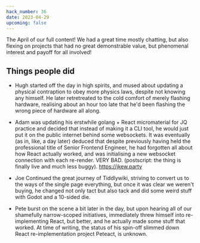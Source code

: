 ```yaml
---
hack_number: 36
date: 2023-04-29
upcoming: false
---
```


The April of our full content! We had a great time mostly chatting, but also flexing on projects that had no great demonstrable value, but phenomenal interest and payoff for all involved!

## Things people did

- Hugh started off the day in high spirits, and mused about updating a physical contraption to obey more physics laws, despite not knowing any himself. He later retretreated to the cold comfort of merely flashing hardware, realising about an hour too late that he'd been flashing the wrong piece of hardware all along.

- Adam was updating his erstwhile golang + React micromaterial for JQ practice and decided that instead of making it a CLI tool, he would just put it on the public internet behind some websockets. It was eventually (as in, like, a day later) deduced that despite previously having held the professional title of Senior Frontend Engineer, he had forgotten all about how React actually worked, and was initialising a new websocket connection with each re-render. VERY BAD. (postscript: the thing is finally live and much less buggy). https://jkew.party

- Joe Continued the great journey of Tiddlywiki, striving to convert us to the ways of the single page everything, but once it was clear we weren't buying, he changed not only tact but also tack and did some weird stuff with Godot and a 10-sided die.

- Pete burst on the scene a bit later in the day, but upon hearing all of our shamefully narrow-scoped initiatives, immediately threw himself into re-implementing React, but better, and he actually made some stuff that worked. At time of writing, the status of his spin-off slimmed down React re-implementation project Peteact, is unknown.
